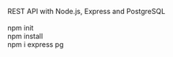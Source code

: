 REST API with Node.js, Express and PostgreSQL<br>
<br>
npm init<br>
npm install<br>
npm i express pg